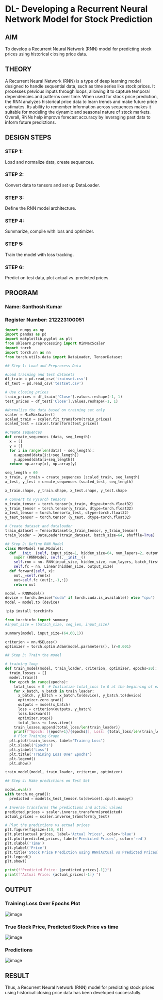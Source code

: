 # DL- Developing a Recurrent Neural Network Model for Stock Prediction

## AIM
To develop a Recurrent Neural Network (RNN) model for predicting stock prices using historical closing price data.

## THEORY

A Recurrent Neural Network (RNN) is a type of deep learning model designed to handle sequential data, such as time series like stock prices. It processes previous inputs through loops, allowing it to capture temporal dependencies and patterns over time. When used for stock price prediction, the RNN analyzes historical price data to learn trends and make future price estimates. Its ability to remember information across sequences makes it suitable for modeling the dynamic and seasonal nature of stock markets. Overall, RNNs help improve forecast accuracy by leveraging past data to inform future predictions.

## DESIGN STEPS
### STEP 1: 
Load and normalize data, create sequences.

### STEP 2: 
Convert data to tensors and set up DataLoader.

### STEP 3: 
Define the RNN model architecture.

### STEP 4: 
Summarize, compile with loss and optimizer.

### STEP 5: 
Train the model with loss tracking.


### STEP 6: 
Predict on test data, plot actual vs. predicted prices.

## PROGRAM

### Name: Santhosh Kumar 

### Register Number: 212223100051

```python
import numpy as np
import pandas as pd
import matplotlib.pyplot as plt
from sklearn.preprocessing import MinMaxScaler
import torch
import torch.nn as nn
from torch.utils.data import DataLoader, TensorDataset

## Step 1: Load and Preprocess Data

#Load training and test datasets
df_train = pd.read_csv('trainset.csv')
df_test = pd.read_csv('testset.csv')

# Use closing prices
train_prices = df_train['Close'].values.reshape(-1, 1)
test_prices = df_test['Close'].values.reshape(-1, 1)

#Normalize the data based on training set only
scaler = MinMaxScaler()
scaled_train = scaler.fit_transform(train_prices)
scaled_test = scaler.transform(test_prices)

#Create sequences
def create_sequences (data, seq_length):
  x = []
  y = []
  for i in range(len(data) - seq_length):
    x.append(data[i:i+seq_length])
    y.append(data[i+seq_length])
  return np.array(x), np.array(y)

seq_length = 60
x_train, y_train = create_sequences (scaled_train, seq_length)
x_test, y_test = create_sequences (scaled_test, seq_length)

x_train.shape, y_train.shape, x_test.shape, y_test.shape

# Convert to PyTorch tensors
x_train_tensor = torch.tensor(x_train, dtype=torch.float32)
y_train_tensor = torch.tensor(y_train, dtype=torch.float32)
x_test_tensor = torch.tensor(x_test, dtype=torch.float32)
y_test_tensor = torch.tensor (y_test, dtype=torch.float32)

# Create dataset and dataloader
train_dataset = TensorDataset(x_train_tensor, y_train_tensor)
train_loader = DataLoader(train_dataset, batch_size=64, shuffle=True)

## Step 2: Define RNN Model
class RNNModel (nn.Module):
  def __init__(self, input_size=1, hidden_size=64, num_layers=2, output_size=1):
    super (RNNModel, self).__init__()
    self.rnn = nn. RNN(input_size, hidden_size, num_layers, batch_first=True)
    self.fc = nn. Linear(hidden_size, output_size)
  def forward(self, x):
    out,_=self.rnn(x)
    out=self.fc (out[:,-1,:])
    return out

model = RNNModel()
device = torch.device("cuda" if torch.cuda.is_available() else "cpu")
model = model.to (device)

!pip install torchinfo

from torchinfo import summary
#input_size = (batach_size, seq_len, input_size)

summary(model, input_size=(64,60,1))

criterion = nn.MSELoss()
optimizer = torch.optim.Adam(model.parameters(), lr=0.001)

## Step 3: Train the model

# training loop
def train_model(model, train_loader, criterion, optimizer, epochs=20):
  train_losses = []
  model.train()
  for epoch in range(epochs):
    total_loss = 0  # Initialize total_loss to 0 at the beginning of each epoch
    for x_batch, y_batch in train_loader:
      x_batch, y_batch = x_batch.to(device), y_batch.to(device)
      optimizer.zero_grad()
      outputs = model(x_batch)
      loss = criterion(outputs, y_batch)
      loss.backward()
      optimizer.step()
      total_loss += loss.item()
    train_losses.append(total_loss/len(train_loader))
    print(f"Epoch: [{epoch+1}/{epochs}], Loss: {total_loss/len(train_loader):.4f}")
    # Plot Training Graph
  plt.plot(train_losses, label='Trainng Loss')
  plt.xlabel('Epochs')
  plt.ylabel('Loss')
  plt.title('Training Loss Over Epochs')
  plt.legend()
  plt.show()

train_model(model, train_loader, criterion, optimizer)

## Step 4: Make predictions on Test Set

model.eval()
with torch.no_grad():
  predicted = model(x_test_tensor.to(device)).cpu().numpy()

# Inverse transforms the predictions and actual values
predicted_prices = scaler.inverse_transform(predicted)
actual_prices = scaler.inverse_transform(y_test)

# Plot the predictions vs actual prices
plt.figure(figsize=(10, 6))
plt.plot(actual_prices, label='Actual Prices', color='blue')
plt.plot(predicted_prices, label='Predicted Prices', color='red')
plt.xlabel('Time')
plt.ylabel('Price')
plt.title('Stock Price Prediction using RNN(Actual vs Predicted Prices)')
plt.legend()
plt.show()

print(f"Predicted Price: {predicted_prices[-1]}")
print(f"Actual Price: {actual_prices[-1]} ")

```

## OUTPUT

### Training Loss Over Epochs Plot

![image](https://github.com/user-attachments/assets/d7168724-d121-44b9-a552-648f3ff6ee9e)

### True Stock Price, Predicted Stock Price vs time

![image](https://github.com/user-attachments/assets/ec116d0e-3a56-48e7-a697-ed6efd78d854)

### Predictions

![image](https://github.com/user-attachments/assets/b8d31e8f-6d9b-4d23-a8c0-d07d6708e68e)

## RESULT
Thus, a Recurrent Neural Network (RNN) model for predicting stock prices using historical closing price data has been developed successfully.
